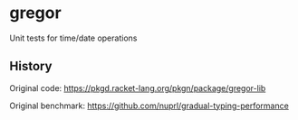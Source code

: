 gregor
======

Unit tests for time/date operations


History
-----

Original code: <https://pkgd.racket-lang.org/pkgn/package/gregor-lib>

Original benchmark: <https://github.com/nuprl/gradual-typing-performance>

